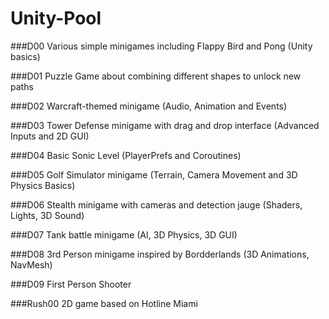 # Unity-Pool

###D00
Various simple minigames including Flappy Bird and Pong (Unity basics)

###D01
Puzzle Game about combining different shapes to unlock new paths

###D02
Warcraft-themed minigame (Audio, Animation and Events)

###D03
Tower Defense minigame with drag and drop interface (Advanced Inputs and 2D GUI)

###D04
Basic Sonic Level (PlayerPrefs and Coroutines)

###D05
Golf Simulator minigame (Terrain, Camera Movement and 3D Physics Basics)

###D06
Stealth minigame with cameras and detection jauge (Shaders, Lights, 3D Sound)

###D07
Tank battle minigame (AI, 3D Physics, 3D GUI)

###D08
3rd Person minigame inspired by Bordderlands (3D Animations, NavMesh)

###D09
First Person Shooter

###Rush00
2D game based on Hotline Miami
